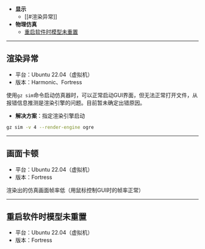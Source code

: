 
+ **显示**
	+ [[#渲染异常]]
+ **物理仿真**
	+ [重启软件时模型未重置](#重启软件时模型未重置)

---
## 渲染异常

+ 平台：Ubuntu 22.04（虚拟机）
+ 版本：Harmonic、Fortress

使用`gz sim`命令启动仿真器时，可以正常启动GUI界面，但无法正常打开文件，从报错信息推测是渲染引擎的问题。目前暂未确定出错原因。

+ **解决方案**：指定渲染引擎启动

```bash
gz sim -v 4 --render-engine ogre
```


---
## 画面卡顿

+ 平台：Ubuntu 22.04（虚拟机）
+ 版本：Fortress

渲染出的仿真画面帧率低（用鼠标控制GUI时的帧率正常）


---
## 重启软件时模型未重置

+ 平台：Ubuntu 22.04（虚拟机）
+ 版本：Fortress


